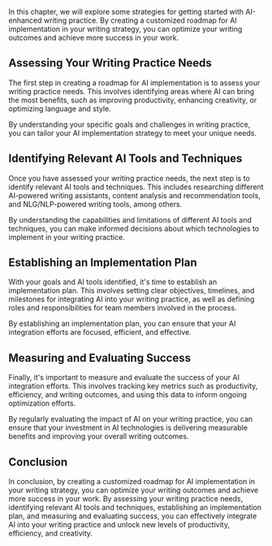 
In this chapter, we will explore some strategies for getting started with AI-enhanced writing practice. By creating a customized roadmap for AI implementation in your writing strategy, you can optimize your writing outcomes and achieve more success in your work.

Assessing Your Writing Practice Needs
-------------------------------------

The first step in creating a roadmap for AI implementation is to assess your writing practice needs. This involves identifying areas where AI can bring the most benefits, such as improving productivity, enhancing creativity, or optimizing language and style.

By understanding your specific goals and challenges in writing practice, you can tailor your AI implementation strategy to meet your unique needs.

Identifying Relevant AI Tools and Techniques
--------------------------------------------

Once you have assessed your writing practice needs, the next step is to identify relevant AI tools and techniques. This includes researching different AI-powered writing assistants, content analysis and recommendation tools, and NLG/NLP-powered writing tools, among others.

By understanding the capabilities and limitations of different AI tools and techniques, you can make informed decisions about which technologies to implement in your writing practice.

Establishing an Implementation Plan
-----------------------------------

With your goals and AI tools identified, it's time to establish an implementation plan. This involves setting clear objectives, timelines, and milestones for integrating AI into your writing practice, as well as defining roles and responsibilities for team members involved in the process.

By establishing an implementation plan, you can ensure that your AI integration efforts are focused, efficient, and effective.

Measuring and Evaluating Success
--------------------------------

Finally, it's important to measure and evaluate the success of your AI integration efforts. This involves tracking key metrics such as productivity, efficiency, and writing outcomes, and using this data to inform ongoing optimization efforts.

By regularly evaluating the impact of AI on your writing practice, you can ensure that your investment in AI technologies is delivering measurable benefits and improving your overall writing outcomes.

Conclusion
----------

In conclusion, by creating a customized roadmap for AI implementation in your writing strategy, you can optimize your writing outcomes and achieve more success in your work. By assessing your writing practice needs, identifying relevant AI tools and techniques, establishing an implementation plan, and measuring and evaluating success, you can effectively integrate AI into your writing practice and unlock new levels of productivity, efficiency, and creativity.
